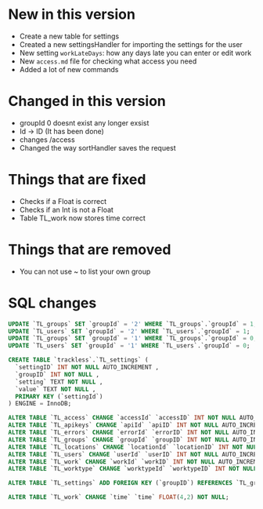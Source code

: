 # New in this version

 - Create a new table for settings
 - Created a new settingsHandler for importing the settings for the user
 - New setting `workLateDays`: how any days late you can enter or edit work
 - New `access.md` file for checking what access you need
 - Added a lot of new commands

# Changed in this version

 - groupId 0 doesnt exist any longer exsist
 - Id -> ID (It has been done)
 - changes /access
 - Changed the way sortHandler saves the request

# Things that are fixed

 - Checks if a Float is correct
 - Checks if an Int is not a Float
 - Table TL_work now stores time correct

# Things that are removed

 - You can not use ~ to list your own group

# SQL changes

```sql
UPDATE `TL_groups` SET `groupId` = '2' WHERE `TL_groups`.`groupId` = 1;
UPDATE `TL_users` SET `groupId` = '2' WHERE `TL_users`.`groupId` = 1;
UPDATE `TL_groups` SET `groupId` = '1' WHERE `TL_groups`.`groupId` = 0;
UPDATE `TL_users` SET `groupId` = '1' WHERE `TL_users`.`groupId` = 0;

CREATE TABLE `trackless`.`TL_settings` (
  `settingID` INT NOT NULL AUTO_INCREMENT ,
  `groupID` INT NOT NULL ,
  `setting` TEXT NOT NULL ,
  `value` TEXT NOT NULL ,
  PRIMARY KEY (`settingId`)
) ENGINE = InnoDB;

ALTER TABLE `TL_access` CHANGE `accessId` `accessID` INT NOT NULL AUTO_INCREMENT, CHANGE `groupId` `groupID` INT NOT NULL;
ALTER TABLE `TL_apikeys` CHANGE `apiId` `apiID` INT NOT NULL AUTO_INCREMENT, CHANGE `userId` `userID` INT NOT NULL;
ALTER TABLE `TL_errors` CHANGE `errorId` `errorID` INT NOT NULL AUTO_INCREMENT;
ALTER TABLE `TL_groups` CHANGE `groupId` `groupID` INT NOT NULL AUTO_INCREMENT;
ALTER TABLE `TL_locations` CHANGE `locationId` `locationID` INT NOT NULL AUTO_INCREMENT;
ALTER TABLE `TL_users` CHANGE `userId` `userID` INT NOT NULL AUTO_INCREMENT, CHANGE `groupId` `groupID` INT NOT NULL DEFAULT 1;
ALTER TABLE `TL_work` CHANGE `workId` `workID` INT NOT NULL AUTO_INCREMENT, CHANGE `userId` `userID` INT NOT NULL, CHANGE `locationId` `locationID` INT NOT NULL, CHANGE `worktypeId` `worktypeID` INT NOT NULL;
ALTER TABLE `TL_worktype` CHANGE `worktypeId` `worktypeID` INT NOT NULL AUTO_INCREMENT;

ALTER TABLE `TL_settings` ADD FOREIGN KEY (`groupID`) REFERENCES `TL_groups`(`groupID`) ON DELETE CASCADE ON UPDATE CASCADE;

ALTER TABLE `TL_work` CHANGE `time` `time` FLOAT(4,2) NOT NULL;
```